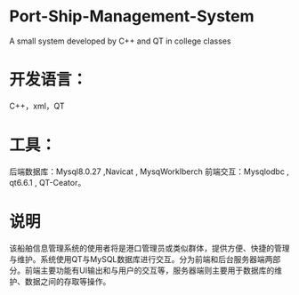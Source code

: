 # Port-Ship-Management-System
A small system developed by C++ and QT in college classes

# 开发语言：
C++，xml，QT
# 工具：
后端数据库：Mysql8.0.27 ,Navicat , MysqWorklberch
前端交互：Mysqlodbc , qt6.6.1 , QT-Ceator。

# 说明
该船舶信息管理系统的使用者将是港口管理员或类似群体，提供方便、快捷的管理与维护。系统使用QT与MySQL数据库进行交互。分为前端和后台服务器端两部分。前端主要功能有UI输出和与用户的交互等，服务器端则主要用于数据库的维护、数据之间的存取等操作。
